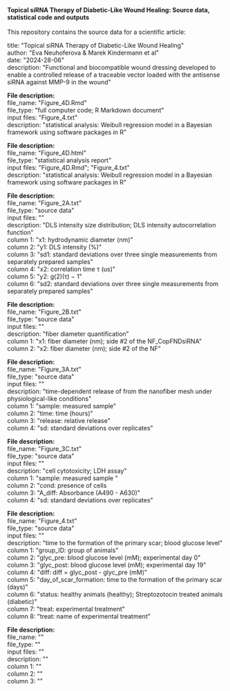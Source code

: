 **Topical siRNA Therapy of Diabetic-Like Wound Healing: Source data, statistical code and outputs**
<br>
<br>
This repository contains the source data for a scientific article:   

title: "Topical siRNA Therapy of Diabetic-Like Wound Healing"  
author: "Eva Neuhoferova & Marek Kindermann et al"  
date: "2024-28-06"  
description: "Functional and biocompatible wound dressing developed to enable a controlled release of a traceable vector loaded with the antisense siRNA against MMP-9 in the wound" 

**File description:**  
file_name:   "Figure_4D.Rmd"  
file_type:   "full computer code; R Markdown document"  
input files: "Figure_4.txt"  
description: "statistical analysis: Weibull regression model in a Bayesian framework using software packages in R"   

**File description:**  
file_name:   "Figure_4D.html"  
file_type:   "statistical analysis report"  
input files: "Figure_4D.Rmd"; "Figure_4.txt"  
description: "statistical analysis: Weibull regression model in a Bayesian framework using software packages in R"   

**File description:**  
file_name:   "Figure_2A.txt"  
file_type:   "source data"  
input files: ""  
description: "DLS intensity size distribution; DLS intensity autocorrelation function"   
column 1:    "x1: hydrodynamic diameter (nm)"  
column 2:    "y1: DLS intensity (%)"  
column 3:    "sd1: standard deviations over three single measurements from separately prepared samples"  
column 4:    "x2: correlation time τ (us)"  
column 5:    "y2: g(2)(τ) − 1"  
column 6:    "sd2: standard deviations over three single measurements from separately prepared samples"  

**File description:**  
file_name:   "Figure_2B.txt"  
file_type:   "source data"  
input files: ""  
description: "fiber diameter quantification"   
column 1:    "x1: fiber diameter (nm); side #2 of the NF_CopFNDsiRNA"  
column 2:    "x2: fiber diameter (nm); side #2 of the NF"  

**File description:**  
file_name:   "Figure_3A.txt"  
file_type:   "source data"  
input files: ""  
description: "time-dependent release of from the nanofiber mesh under physiological-like conditions"   
column 1:    "sample: measured sample"  
column 2:    "time: time (hours)"  
column 3:    "release: relative release"  
column 4:    "sd: standard deviations over replicates"  

**File description:**  
file_name:   "Figure_3C.txt"  
file_type:   "source data"  
input files: ""  
description: "cell cytotoxicity; LDH assay"  
column 1:    "sample: measured sample "  
column 2:    "cond: presence of cells  
column 3:    "A_diff: Absorbance (A490 - A630)"  
column 4:    "sd: standard deviations over replicates"  

**File description:**  
file_name:   "Figure_4.txt"  
file_type:   "source data"  
input files: ""  
description: "time to the formation of the primary scar; blood glucose level"   
column 1:    "group_ID: group of animals"  
column 2:    "glyc_pre: blood glucose level (mM); experimental day 0"  
column 3:    "glyc_post: blood glucose level (mM); experimental day 19"  
column 4:    "diff: diff = glyc_post - glyc_pre (mM)"  
column 5:    "day_of_scar_formation: time to the formation of the primary scar (days)"  
column 6:    "status: healthy animals (healthy); Streptozotocin treated animals (diabetic)"  
column 7:    "treat: experimental treatment"  
column 8:    "treat: name of experimental treatment"  

**File description:**  
file_name:   ""  
file_type:   ""  
input files: ""  
description: ""   
column 1:    ""  
column 2:    ""  
column 3:    ""  



